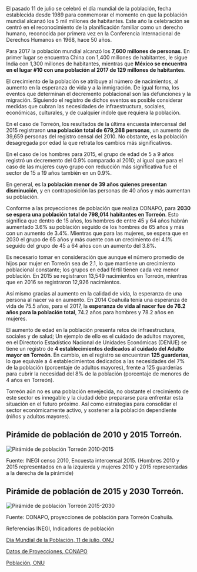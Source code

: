 
El pasado 11 de julio se celebró el día mundial de la población, fecha establecida desde 1989 para conmemorar el momento en que la población mundial alcanzó los 5 mil millones de habitantes. Este año la celebración se centró en el reconocimiento de la planificación familiar como un derecho humano, reconocida por primera vez en la Conferencia Internacional de Derechos Humanos en 1968, hace 50 años.

Para 2017 la población mundial alcanzó los **7,600 millones de personas**. En primer lugar se encuentra China con 1,400 millones de habitantes, le sigue India con 1,300 millones de habitantes, mientras que **México se encuentra en el lugar #10 con una población al 2017 de 129 millones de habitantes**.

El crecimiento de la población se atribuye al número de nacimientos, al aumento en la esperanza de vida y a la inmigración. De igual forma, los eventos que determinan el decremento poblacional son las defunciones y la migración. Siguiendo el registro de dichos eventos es posible considerar medidas que cubran las necesidades de infraestructura, sociales, económicas, culturales, y de cualquier índole que requiera la población.

En el caso de Torreón, los resultados de la última encuesta intercensal del 2015 registraron **una población total de 679,288 personas**, un aumento de 39,659 personas del registro censal del 2010. No obstante, es la población desagregada por edad la que retrata los cambios más significativos.

En el caso de los hombres para 2015, el grupo de edad de 5 a 9 años registró un decremento del 0.9% comparado al 2010; al igual que para el caso de las mujeres cuyo grupo con reducción más significativa fue el sector de 15 a 19 años también en un 0.9%.

En general, es la **población menor de 39 años quienes presentan disminución**, y en contraposición las personas de 40 años y más aumentan su población.

Conforme a las proyecciones de población que realiza CONAPO, para **2030 se espera una población total de 798,014 habitantes en Torreón**. Esto significa que dentro de 15 años, los hombres de entre 45 y 64 años habrán aumentado 3.6% su población seguido de los hombres de 65 años y más con un aumento de 3.4%. Mientras que para las mujeres, se espera que en 2030 el grupo de 65 años y más cuente con un crecimiento del 4.1% seguido del grupo de 45 a 64 años con un aumento del 3.8%.

Es necesario tomar en consideración que aunque el número promedio de hijos por mujer en Torreón sea de 2.1, lo que mantiene un crecimiento poblacional constante; los grupos en edad fértil tienen cada vez menor población. En 2015 se registraron  13,549 nacimientos en Torreón, mientras que en 2016 se registraron 12,926 nacimientos.

Así mismo gracias al aumento en la calidad de vida, la esperanza de una persona al nacer va en aumento. En 2014 Coahuila tenía una esperanza de vida de 75.5 años, para el 2017, la **esperanza de vida al nacer fue de 76.2 años para la población total**, 74.2 años para hombres y 78.2 años en mujeres.

El aumento de edad en la población presenta retos de infraestructura, sociales y de salud; Un ejemplo de ello es el cuidado de adultos mayores, en el Directorio Estadístico Nacional de Unidades Económicas (DENUE) se tiene un registro de **4 establecimientos dedicados al cuidado del Adulto mayor en Torreón**. En cambio, en el registro se encuentran **125 guarderías**, lo que equivale a 4 establecimientos dedicados a las necesidades del 7% de la población (porcentaje de adultos mayores), frente a 125 guarderías para cubrir la necesidad del 8% de la población (porcentaje de menores de 4 años en Torreón).

Torreón aún no es una población envejecida, no obstante el crecimiento de este sector es innegable y la ciudad debe prepararse para enfrentar esta situación en el futuro próximo. Así como estrategias para consolidar el sector económicamente activo, y sostener a la población dependiente (niños y adultos mayores).

## Pirámide de población de 2010 y 2015 Torreón.

<img class="img-resposive" src="crecimiento-poblacional-en-torreon/piramide-poblacion-torreon-2015.png" alt="Pirámide de población Torreón 2010-2015">

Fuente: INEGI censo 2010, Encuesta intercensal 2015.  (Hombres 2010 y 2015 representados en a la izquierda y mujeres 2010 y 2015 representadas a la derecha de la pirámide)


## Pirámide de población de 2015 y 2030 Torreón.

<img class="img-resposive" src="crecimiento-poblacional-en-torreon/piramide-poblacion-torreon-2030.png" alt="Pirámide de población Torreón 2015-2030">

Fuente: CONAPO, proyecciones de población para Torreón Coahuila.


Referencias
INEGI, Indicadores de población

[Día Mundial de la Población, 11 de julio, ONU](http://www.un.org/es/events/populationday/)

[Datos de Proyecciones, CONAPO](http://www.conapo.gob.mx/es/CONAPO/Proyecciones_Datos)

[Población, ONU](http://www.un.org/es/sections/issues-depth/population/index.html)
